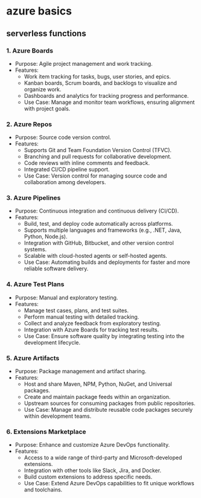 # azure basics

## serverless functions

### 1. Azure Boards

* Purpose: Agile project management and work tracking.
* Features:
  * Work item tracking for tasks, bugs, user stories, and epics.
  * Kanban boards, Scrum boards, and backlogs to visualize and organize work.
  * Dashboards and analytics for tracking progress and performance.
  * Use Case: Manage and monitor team workflows, ensuring alignment with project goals.

### 2. Azure Repos

* Purpose: Source code version control.
* Features:
  * Supports Git and Team Foundation Version Control (TFVC).
  * Branching and pull requests for collaborative development.
  * Code reviews with inline comments and feedback.
  * Integrated CI/CD pipeline support.
  * Use Case: Version control for managing source code and collaboration among developers.

### 3. Azure Pipelines

* Purpose: Continuous integration and continuous delivery (CI/CD).
* Features:
  * Build, test, and deploy code automatically across platforms.
  * Supports multiple languages and frameworks (e.g., .NET, Java, Python, Node.js).
  * Integration with GitHub, Bitbucket, and other version control systems.
  * Scalable with cloud-hosted agents or self-hosted agents.
  * Use Case: Automating builds and deployments for faster and more reliable software delivery.

### 4. Azure Test Plans

* Purpose: Manual and exploratory testing.
* Features:
  * Manage test cases, plans, and test suites.
  * Perform manual testing with detailed tracking.
  * Collect and analyze feedback from exploratory testing.
  * Integration with Azure Boards for tracking test results.
  * Use Case: Ensure software quality by integrating testing into the development lifecycle.

### 5. Azure Artifacts

* Purpose: Package management and artifact sharing.
* Features:
  * Host and share Maven, NPM, Python, NuGet, and Universal packages.
  * Create and maintain package feeds within an organization.
  * Upstream sources for consuming packages from public repositories.
  * Use Case: Manage and distribute reusable code packages securely within development teams.

### 6. Extensions Marketplace

* Purpose: Enhance and customize Azure DevOps functionality.
* Features:
  * Access to a wide range of third-party and Microsoft-developed extensions.
  * Integration with other tools like Slack, Jira, and Docker.
  * Build custom extensions to address specific needs.
  * Use Case: Extend Azure DevOps capabilities to fit unique workflows and toolchains.
